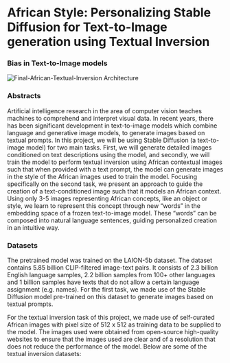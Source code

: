 # African Style: Personalizing Stable Diffusion for Text-to-Image generation using Textual Inversion
### Bias in Text-to-Image models

![Final-African-Textual-Inversion Architecture](https://github.com/opeajayi/18655-Project/assets/87567056/532778cc-dec6-44c0-a706-ad246d2eb7ba)


### Abstracts
Artificial intelligence research in the area of computer vision teaches machines to comprehend and interpret visual data. In recent years, there has been significant development in text-to-image models which combine language and generative image models, to generate images based on textual prompts. In this project, we will be using Stable Diffusion (a text-to-image model) for two main tasks. First, we will generate detailed images conditioned on text descriptions using the model, and secondly, we will train the model to perform textual inversion using African contextual images such that when provided with a text prompt, the model can generate images in the style of the African images used to train the model. Focusing specifically on the second task, we present an approach to guide the creation of a text-conditioned image such that it models an African context. Using only 3-5 images representing African concepts, like an object or style, we learn to represent this concept through new “words” in the embedding space of a frozen text-to-image model. These “words” can be composed into natural language sentences, guiding personalized creation in an intuitive way.


### Datasets
The pretrained model was trained on the LAION-5b dataset. The dataset contains 5.85 billion CLIP-filtered image-text pairs. It consists of 2.3 billion English language samples, 2.2 billion samples from 100+ other languages and 1 billion samples have texts that do not allow a certain language assignment (e.g. names). For the first task, we made use of the Stable Diffusion model pre-trained on this dataset to generate images based on textual prompts. 

For the textual inversion task of this project, we made use of self-curated African images with pixel size of 512 x 512 as training data to be supplied to the model. The images used were obtained from open-source high-quality websites to ensure that the images used are clear and of a resolution that does not reduce the performance of the model. Below are some of the textual inversion datasets: 

